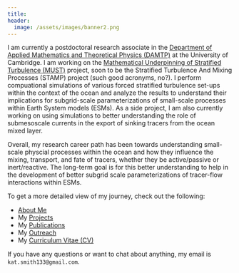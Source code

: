 ```yaml
---
title:
header:
  image: /assets/images/banner2.png
---
```


I am currently a postdoctoral research associate in the [Department of Applied Mathematics and Theoretical Physics (DAMTP)][] at the University of Cambridge. I am working on the [Mathematical Underpinning of Stratified Turbulence (MUST)][] project, soon to be the Stratified Turbulence And Mixing Processes (STAMP) project (such good acronyms, no?). I perform compuational simulations of various forced stratified turbulence set-ups within the context of the ocean and analyze the results to understand their implications for subgrid-scale parameterizations of small-scale processes within Earth System models (ESMs). As a side project, I am also currently working on using simulations to better understanding the role of submesoscale currents in the export of sinking tracers from the ocean mixed layer. 

Overall, my research career path has been towards understanding small-scale physcial processes within the ocean and how they influence the mixing, transport, and fate of tracers, whether they be active/passive or inert/reactive. The long-term goal is for this better understanding to help in the development of better subgrid scale parameterizations of tracer-flow interactions within ESMs.

To get a more detailed view of my journey, check out the following:

* [About Me][]
* My [Projects][]
* My [Publications][]
* My [Outreach][]
* My [Curriculum Vitae (CV)][]

If you have any questions or want to chat about anything, my email is `kat.smith133@gmail.com`.

[Department of Applied Mathematics and Theoretical Physics (DAMTP)]: http://www.damtp.cam.ac.uk/
[Mathematical Underpinning of Stratified Turbulence (MUST)]: http://www.damtp.cam.ac.uk//research/env/must/content/index.html
[About Me]: /about/
[Projects]: /projects/
[Publications]: /publications/
[Outreach]: /outreach/
[Curriculum Vitae (CV)]: /assets/pdf/SmithCV.pdf